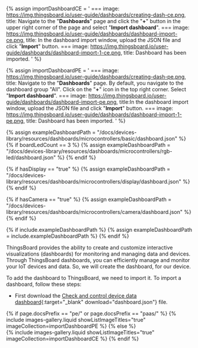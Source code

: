
{% assign importDashboardCE = '
    ===
        image: https://img.thingsboard.io/user-guide/dashboards/creating-dash-ce.png,
        title: Navigate to the "**Dashboards**" page and click the "**+**" button in the upper right corner of the page and select "**Import dashboard**".
    ===
        image: https://img.thingsboard.io/user-guide/dashboards/dashboard-import-ce.png,
        title: In the dashboard import window, upload the JSON file and click "**Import**" button.
    ===
        image: https://img.thingsboard.io/user-guide/dashboards/dashboard-import-1-ce.png,
        title: Dashboard has been imported.
'
%}

{% assign importDashboardPE = '
    ===
        image: https://img.thingsboard.io/user-guide/dashboards/creating-dash-pe.png,
        title: Navigate to the "**Dashboards**" page. By default, you navigate to the dashboard group "All". Click on the "**+**" icon in the top right corner. Select "**Import dashboard**".
    ===
        image: https://img.thingsboard.io/user-guide/dashboards/dashboard-import-pe.png,
        title:In the dashboard import window, upload the JSON file and click "**Import**" button.
    ===
        image: https://img.thingsboard.io/user-guide/dashboards/dashboard-import-1-pe.png,
        title: Dashboard has been imported.
'
%}

{% assign exampleDashboardPath = "/docs/devices-library/resources/dashboards/microcontrollers/basic/dashboard.json" %}
{% if boardLedCount == 3 %}
{% assign exampleDashboardPath = "/docs/devices-library/resources/dashboards/microcontrollers/rgb-led/dashboard.json" %}
{% endif %}

{% if hasDisplay == "true" %}
{% assign exampleDashboardPath = "/docs/devices-library/resources/dashboards/microcontrollers/display/dashboard.json" %}
{% endif %}

{% if hasCamera == "true" %}
{% assign exampleDashboardPath = "/docs/devices-library/resources/dashboards/microcontrollers/camera/dashboard.json" %}
{% endif %}

{% if include.exampleDashboardPath %}
{% assign exampleDashboardPath = include.exampleDashboardPath %}
{% endif %}

ThingsBoard provides the ability to create and customize interactive visualizations (dashboards) for monitoring and managing data and devices.  
Through ThingsBoard dashboards, you can efficiently manage and monitor your IoT devices and data. So, we will create the dashboard, for our device.  

To add the dashboard to ThingsBoard, we need to import it. To import a dashboard, follow these steps:  

- First download the [Check and control device data dashboard]({{exampleDashboardPath}}){:target="_blank" download="dashboard.json"} file.

{% if page.docsPrefix == "pe/" or page.docsPrefix == "paas/" %}
    {% include images-gallery.liquid showListImageTitles="true" imageCollection=importDashboardPE %}
{% else %}  
    {% include images-gallery.liquid showListImageTitles="true" imageCollection=importDashboardCE %}
{% endif %}